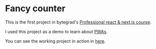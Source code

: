 # Fancy counter

This is the first project in bytegrad's [Professional react & next.js course](https://bytegrad.com/courses/professional-react-nextjs).

I used this project as a demo to learn about [PWAs](https://web.dev/learn/pwa/).

You can see the working project in action in [here](https://hessamcheraghi.github.io/fancy-counter/).
